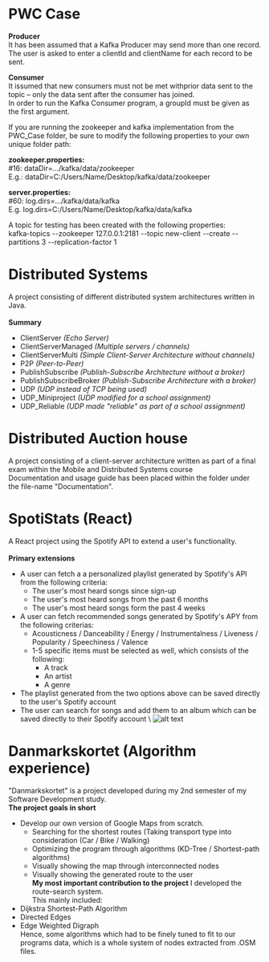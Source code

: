 # PWC Case
**Producer** \
It has been assumed that a Kafka Producer may send more than one record.\
The user is asked to enter a clientId and clientName for each record to be sent.

**Consumer** \
It issumed that new consumers must not be met withprior  data sent to the topic –  only the data sent after the consumer has joined. \
In order to run the Kafka Consumer program, a groupId must be given as the first argument.


If you are running the zookeeper and kafka implementation from the PWC_Case folder, be sure to modify the following properties to your own unique folder path:

**zookeeper.properties:**  
#16: dataDir=.../kafka/data/zookeeper\
E.g.: dataDir=C:/Users/Name/Desktop/kafka/data/zookeeper

**server.properties:**  
#60: log.dirs=.../kafka/data/kafka\
E.g. log.dirs=C:/Users/Name/Desktop/kafka/data/kafka

A topic for testing has been created with the following properties:\
kafka-topics --zookeeper 127.0.0.1:2181 --topic new-client --create --partitions 3 --replication-factor 1

# Distributed Systems
A project consisting of different distributed system architectures written in Java.
\
\
**Summary**
* ClientServer _(Echo Server)_
* ClientServerManaged _(Multiple servers / channels)_
* ClientServerMulti _(Simple Client-Server Architecture without channels)_
* P2P _(Peer-to-Peer)_
* PublishSubscribe _(Publish-Subscribe Architecture without a broker)_
* PublishSubscribeBroker _(Publish-Subscribe Architecture with a broker)_
* UDP _(UDP instead of TCP being used)_
* UDP_Miniproject _(UDP modified for a school assignment)_
* UDP_Reliable _(UDP made "reliable" as part of a school assignment)_

# Distributed Auction house
A project consisting of a client-server architecture written as part of a final exam within the Mobile and Distributed Systems course
\
Documentation and usage guide has been placed within the folder under the file-name "Documentation".

# SpotiStats (React)
A React project using the Spotify API to extend a user's functionality.
\
\
**Primary extensions**
* A user can fetch a a personalized playlist generated by Spotify's API from the following criteria:
  * The user's most heard songs since sign-up
  * The user's most heard songs from the past 6 months
  * The user's most heard songs form the past 4 weeks
* A user can fetch recommended songs generated by Spotify's APY from the following criterias:
  * Acousticness / Danceability / Energy / Instrumentalness / Liveness / Popularity / Speechiness / Valence
  * 1-5 specific items must be selected as well, which consists of the following:
    * A track
    * An artist
    * A genre
* The playlist generated from the two options above can be saved directly to the user's Spotify account
* The user can search for songs and add them to an album which can be saved directly to their Spotify account
\\
![alt text](https://i.imgur.com/RY3A89N.jpg)

# Danmarkskortet (Algorithm experience)
"Danmarkskortet" is a project developed during my 2nd semester of my Software Development study. \
**The project goals in short**
  * Develop our own version of Google Maps from scratch.
    * Searching for the shortest routes (Taking transport type into consideration (Car / Bike / Walking)
    * Optimizing the program through algorithms (KD-Tree / Shortest-path algorithms)
    * Visually showing the map through interconnected nodes
    * Visually showing the generated route to the user
\
**My most important contribution to the project**
I developed the route-search system. \
This mainly included:
 * Dijkstra Shortest-Path Algorithm
 * Directed Edges
 * Edge Weighted Digraph
\
Hence, some algorithms which had to be finely tuned to fit to our programs data, which is a whole system of nodes extracted from .OSM files. 



